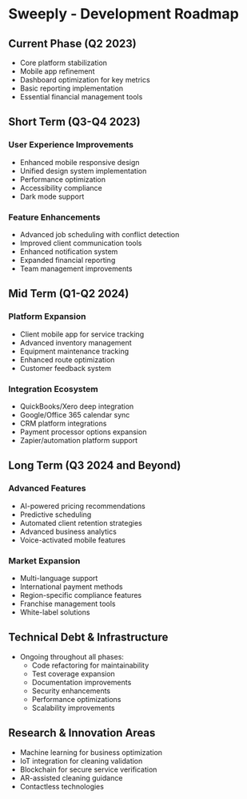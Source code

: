 # Sweeply - Development Roadmap

## Current Phase (Q2 2023)
- Core platform stabilization
- Mobile app refinement
- Dashboard optimization for key metrics
- Basic reporting implementation
- Essential financial management tools

## Short Term (Q3-Q4 2023)

### User Experience Improvements
- Enhanced mobile responsive design
- Unified design system implementation
- Performance optimization
- Accessibility compliance
- Dark mode support

### Feature Enhancements
- Advanced job scheduling with conflict detection
- Improved client communication tools
- Enhanced notification system
- Expanded financial reporting
- Team management improvements

## Mid Term (Q1-Q2 2024)

### Platform Expansion
- Client mobile app for service tracking
- Advanced inventory management
- Equipment maintenance tracking
- Enhanced route optimization
- Customer feedback system

### Integration Ecosystem
- QuickBooks/Xero deep integration
- Google/Office 365 calendar sync
- CRM platform integrations
- Payment processor options expansion
- Zapier/automation platform support

## Long Term (Q3 2024 and Beyond)

### Advanced Features
- AI-powered pricing recommendations
- Predictive scheduling
- Automated client retention strategies
- Advanced business analytics
- Voice-activated mobile features

### Market Expansion
- Multi-language support
- International payment methods
- Region-specific compliance features
- Franchise management tools
- White-label solutions

## Technical Debt & Infrastructure
- Ongoing throughout all phases:
  - Code refactoring for maintainability
  - Test coverage expansion
  - Documentation improvements
  - Security enhancements
  - Performance optimizations
  - Scalability improvements

## Research & Innovation Areas
- Machine learning for business optimization
- IoT integration for cleaning validation
- Blockchain for secure service verification
- AR-assisted cleaning guidance
- Contactless technologies 